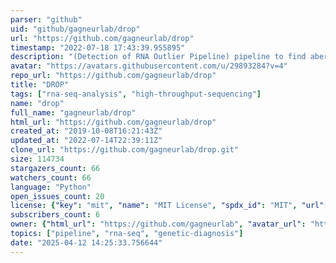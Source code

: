 ```yaml
---
parser: "github"
uid: "github/gagneurlab/drop"
url: "https://github.com/gagneurlab/drop"
timestamp: "2022-07-18 17:43:39.955895"
description: "(Detection of RNA Outlier Pipeline) pipeline to find aberrant gene expression events in RNA sequencing data."
avatar: "https://avatars.githubusercontent.com/u/29893284?v=4"
repo_url: "https://github.com/gagneurlab/drop"
title: "DROP"
tags: ["rna-seq-analysis", "high-throughput-sequencing"]
name: "drop"
full_name: "gagneurlab/drop"
html_url: "https://github.com/gagneurlab/drop"
created_at: "2019-10-08T16:21:43Z"
updated_at: "2022-07-14T22:39:11Z"
clone_url: "https://github.com/gagneurlab/drop.git"
size: 114734
stargazers_count: 66
watchers_count: 66
language: "Python"
open_issues_count: 20
license: {"key": "mit", "name": "MIT License", "spdx_id": "MIT", "url": "https://api.github.com/licenses/mit", "node_id": "MDc6TGljZW5zZTEz"}
subscribers_count: 6
owner: {"html_url": "https://github.com/gagneurlab", "avatar_url": "https://avatars.githubusercontent.com/u/29893284?v=4", "login": "gagneurlab", "type": "Organization"}
topics: ["pipeline", "rna-seq", "genetic-diagnosis"]
date: "2025-04-12 14:25:33.756644"
---
```

